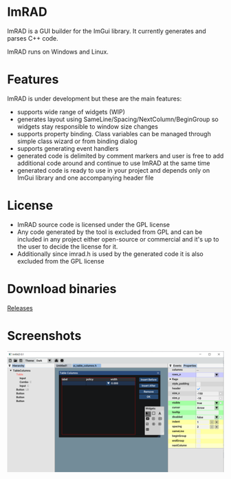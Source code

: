# ImRAD

ImRAD is a GUI builder for the ImGui library. It currently generates and parses C++ code. 

ImRAD runs on Windows and Linux. 

# Features
ImRAD is under development but these are the main features:
* supports wide range of widgets (WIP)
* generates layout using SameLine/Spacing/NextColumn/BeginGroup so widgets stay responsible to window size changes 
* supports property binding. Class variables can be managed through simple class wizard or from binding dialog
* supports generating event handlers
* generated code is delimited by comment markers and user is free to add additional code around and continue to use ImRAD at the same time
* generated code is ready to use in your project and depends only on ImGui library and one accompanying header file  

# License
* ImRAD source code is licensed under the GPL license 
* Any code generated by the tool is excluded from GPL and can be included in any project either open-source or commercial and it's up to the user to decide the license for it. 
* Additionally since imrad.h is used by the generated code it is also excluded from the GPL license  

# Download binaries

[Releases](https://github.com/tpecholt/imrad/releases)

# Screenshots

![screen1](doc/screen1.png)
